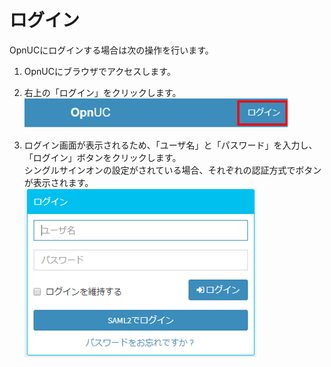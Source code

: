 # ログイン

OpnUCにログインする場合は次の操作を行います。

1. OpnUCにブラウザでアクセスします。
2. 右上の「ログイン」をクリックします。
   ![](/assets/login1.png)

3. ログイン画面が表示されるため、「ユーザ名」と「パスワード」を入力し、「ログイン」ボタンをクリックします。  
   シングルサインオンの設定がされている場合、それぞれの認証方式でボタンが表示されます。  
   ![](/assets/login2.png)



